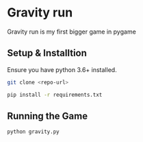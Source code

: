# Gravity run

Gravity run is my first bigger game in pygame

## Setup & Installtion
Ensure you have python 3.6+ installed.
```bash
git clone <repo-url>
```
```bash
pip install -r requirements.txt
```

## Running the Game
```
python gravity.py
```

